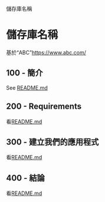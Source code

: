 儲存庫名稱

# 儲存庫名稱

基於“ABC”<https://www.abc.com/>

## 100 - 簡介

See [README.md](./100/README.md)

## 200 - Requirements

看[README.md](./200/README.md)

## 300 - 建立我們的應用程式

看[README.md](./300/README.md)

## 400 - 結論

看[README.md](./400/README.md)
